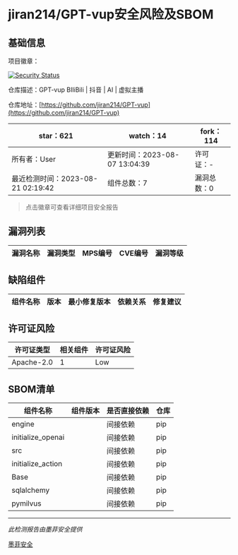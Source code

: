 # jiran214/GPT-vup安全风险及SBOM

## 基础信息

项目徽章：

[![Security Status](https://www.murphysec.com/platform3/v31/badge/1693326907787730944.svg)](https://www.murphysec.com/console/report/1692601468471500800/1693326907787730944)

仓库描述：GPT-vup BIliBili | 抖音 | AI | 虚拟主播

仓库地址：[https://github.com/jiran214/GPT-vup](https://github.com/jiran214/GPT-vup)

| star：621 | watch：14 | fork：114 |
| ----------- | -------------- | ------------ |
| 所有者：User | 更新时间：2023-08-07 13:04:39 | 许可证：- |
| 最近检测时间：2023-08-21 02:19:42 | 组件总数：7 | 漏洞总数：0 |

> 点击徽章可查看详细项目安全报告



## 漏洞列表

| 漏洞名称 | 漏洞类型 | MPS编号 | CVE编号 | 漏洞等级 |
| ------- | ------ | ------- | ------ | ----- |





## 缺陷组件

| 组件名称 | 版本 | 最小修复版本 | 依赖关系 | 修复建议 |
| -------- | ---- | ------------ | -------- | -------- |





## 许可证风险

| 许可证类型 | 相关组件 | 许可证风险 |
| ---------- | -------- | ---------- |
|Apache-2.0|1|Low|




## SBOM清单

| 组件名称 | 组件版本 | 是否直接依赖 | 仓库 |
| -------- | -------- | ------------ | ---- |
|engine||间接依赖|pip|
|initialize_openai||间接依赖|pip|
|src||间接依赖|pip|
|initialize_action||间接依赖|pip|
|Base||间接依赖|pip|
|sqlalchemy||间接依赖|pip|
|pymilvus||间接依赖|pip|


------

*此检测报告由墨菲安全提供*

[墨菲安全](www.murphysec.com)